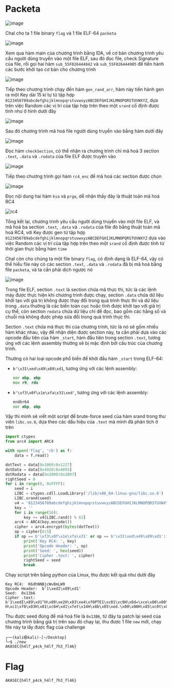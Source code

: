 # Packeta

![image](https://github.com/noobmannn/CTF_WriteUp/assets/102444334/b5186b88-9472-42fc-a2c1-efec9b9b8186)

Chal cho ta 1 file binary ``flag`` và 1 file ELF-64 ``packeta``

![image](https://github.com/noobmannn/CTF_WriteUp/assets/102444334/e98062ee-7738-4112-996d-54603762bdf4)

Xem qua hàm main của chương trình bằng IDA, về cơ bản chương trình yêu cầu người dùng truyền vào một file ELF, sau đó đọc file, check Signature của file, rồi gọi hai hàm ``sub_55F026444842`` và ``sub_55F026444905`` để tiến hành các bước khởi tạo cơ bản cho chương trình

![image](https://github.com/noobmannn/CTF_WriteUp/assets/102444334/e5374053-3e42-4bbd-ab02-7f5096517d44)

Tiếp theo chương trình chạy đến hàm ``gen_rand_arr``, hàm này tiến hành gen ra một Key dài 15 kí tự từ tập hợp ``0123456789abcdefghijklmnopqrstuvwxyzABCDEFGHIJKLMNOPQRSTUVWXYZ``, dựa trên việc Random các vị trí của tập hợp trên theo một ``srand`` cố định được tính như ở hình dưới đây

![image](https://github.com/noobmannn/CTF_WriteUp/assets/102444334/625d2761-e8b4-4f26-8b43-6ff7d6c962d6)

Sau đó chương trình mã hoá file người dùng truyền vào bằng hàm dưới đây

![image](https://github.com/noobmannn/CTF_WriteUp/assets/102444334/806c0402-ab4b-4ada-b802-ac806db38e86)

Đọc hàm ``checkSection``, có thể nhận ra chương trình chỉ mã hoá 3 section ``.text``, ``.data`` và ``.rodata`` của file ELF được truyền vào

![image](https://github.com/noobmannn/CTF_WriteUp/assets/102444334/7d847d2f-e7d5-4c5a-bd3e-8118aeb5839f)

Tiếp theo chương trình gọi hàm ``rc4_enc`` để mã hoá các section được chọn

![image](https://github.com/noobmannn/CTF_WriteUp/assets/102444334/41419490-21d2-4278-b997-94a19016186d)

Đọc nội dung hai hàm ``ksa`` và ``prga``, dễ nhận thấy đây là thuật toán mã hoá RC4

![rc4](https://github.com/noobmannn/CTF_WriteUp/assets/102444334/6ddf8d6d-1a97-4ddd-aba3-fbe04ecb52e4)

Tổng kết lại, chương trình yêu cầu người dùng truyền vào một file ELF, và mã hoá ba section ``.text``, ``.data`` và ``.rodata`` của file đó bằng thuật toán mã hoá RC4, với Key được gen từ tập hợp ``0123456789abcdefghijklmnopqrstuvwxyzABCDEFGHIJKLMNOPQRSTUVWXYZ`` dựa vào việc Random các vị trí của tập hợp trên theo một ``srand`` cố định được tính từ thời gian thực bằng hàm ``time``

Chal còn cho chúng ta một file binary ``flag``, có định dạng là ELF-64, vậy có thể hiểu file này có các section ``.text``, ``.data`` và ``.rodata`` đã bị mã hoá bằng file ``packeta``, và ta cần phải dịch ngược nó

![image](https://github.com/noobmannn/CTF_WriteUp/assets/102444334/bfc22e70-3e67-4cc5-9d60-a756720be52b)

Trong file ELF, section ``.text`` là section chứa mã thực thi, tức là các lệnh máy được thực hiện khi chương trình được chạy, section ``.data`` chứa dữ liệu khởi tạo với giá trị không được thay đổi trong quá trình thực thi và dữ liệu trong ``.data`` thường là các biến toàn cục hoặc tĩnh được khởi tạo với giá trị cụ thể, còn section ``rodata`` chứa dữ liệu chỉ để đọc, bao gồm các hằng số và chuỗi mà không được phép sửa đổi trong quá trình thực thi. 

Section ``.text`` chứa mã thực thi của chương trình, tức là nó sẽ gồm nhiều hàm khác nhau, vậy để nhận diện được section này, ta cần phải dựa vào các opcode đầu tiên của hàm ``_start``, hàm đầu tiên trong section ``.text``, tương ứng với các lệnh assembly thường sẽ bị mặc định bởi cấu trúc của chương trình.

Thường có hai loại opcode phổ biến để khởi đầu hàm ``_start`` trong ELF-64:
- ``b'\x31\xed\x49\x89\xd1``, tương ứng với các lệnh assembly:
  ```asm
  xor ebp, ebp
  mov r9, rdx
  ```
- ``b'\xf3\x0f\x1e\xfa\x31\xed'``, tương ứng với các lệnh assembly:
  ```asm
  endbr64
  xor ebp, ebp
  ```

Vậy thì mình sẽ viết một script để brute-force seed của hàm srand trong thư viên ``libc.so.6``, dựa theo các dấu hiệu của ``.text`` mà mình đã phân tích ở trên

```python
import ctypes
from arc4 import ARC4

with open('flag', 'rb') as f:
    data = f.read()

dotText = data[0x1060:0x1227]
dotData = data[0x4020:0x4093]
dotRodata = data[0x2000:0x2007]
rightSeed = 0
for i in range(0, 0xFFFF):    
    seed = i
    LIBC = ctypes.cdll.LoadLibrary('/lib/x86_64-linux-gnu/libc.so.6')
    LIBC.srand(seed)
    v4 = '0123456789abcdefghijklmnopqrstuvwxyzABCDEFGHIJKLMNOPQRSTUVWXYZ'
    key = ''
    for i in range(16):
        key += v4[LIBC.rand() % 62]
    arc4 = ARC4(key.encode())
    cipher = arc4.encrypt(bytes(dotText))
    op = cipher[0:5]
    if op == b'\xf3\x0f\x1e\xfa\x31' or op == b'\x31\xed\x49\x89\xd1':
        print('Key RC4: ', key)
        print('Opcode Header: ', op)
        print('Seed: ', hex(seed))
        print('Cipher .text: ', cipher)
        rightSeed = seed
        break
```

Chạy script trên bằng python của Linux, thu được kết quả như dưới đây

```
Key RC4:  K6dhNNBjcWv8mLW9
Opcode Header:  b'1\xedI\x89\xd1'
Seed:  0x13b6
Cipher .text:  b'1\xedI\x89\xd1^H\x89\xe2H\x83\xe4\xf0PTE1\xc01\xc9H\x8d=\xce\x00\x00\x00\xff\x15?/\x00\x00\xf4f.\x0f\x1f\x84\x00\x00\x00\x00\x00\x0f\x1f@\x00H\x8d=\x010\x00\x00H\x8d\x05\xfa/\x00\x00H9\xf8t\x15H\x8b\x05\x1e/\x00\x00H\x85\xc0t\t\xff\xe0\x0f\x1f\x80\x00\x00\x00\x00\xc3\x0f\x1f\x80\x00\x00\x00\x00H\x8d=\xd1/\x00\x00H\x8d5\xca/\x00\x00H)\xfeH\x89\xf0H\xc1\xee?H\xc1\xf8\x03H\x01\xc6H\xd1\xfet\x14H\x8b\x05\xed.\x00\x00H\x85\xc0t\x08\xff\xe0f\x0f\x1fD\x00\x00\xc3\x0f\x1f\x80\x00\x00\x00\x00\xf3\x0f\x1e\xfa\x80=\x89/\x00\x00\x00u+UH\x83=\xca.\x00\x00\x00H\x89\xe5t\x0cH\x8b=\x06/\x00\x00\xe8)\xff\xff\xff\xe8d\xff\xff\xff\xc6\x05a/\x00\x00\x01]\xc3\x0f\x1f\x00\xc3\x0f\x1f\x80\x00\x00\x00\x00\xf3\x0f\x1e\xfa\xe9w\xff\xff\xffUH\x89\xe5H\x83\xec@\xc7E\xc0$\x00\x00\x00\xc7E\xc4\x1d\x00\x00\x00\xc7E\xc8u\x00\x00\x00\xc7E\xcc*\x00\x00\x00\xc7E\xd0q\x00\x00\x00\xc7E\xd4\x1d\x00\x00\x00\xc7E\xd8$\x00\x00\x00\xc7E\xdc.\x00\x00\x00\xc7E\xe0v\x00\x00\x00\xc7E\xe4t\x00\x00\x00\xc7E\xe8B\x00\x00\x00H\x8d\x05\x9b.\x00\x00H\x89\xc6H\x8d\x05U\x0e\x00\x00H\x89\xc7\xb8\x00\x00\x00\x00\xe8\x84\xfe\xff\xff\xc7E\xfc\x00\x00\x00\x00\xeb%\x8bE\xfcH\x98H\x8d\x14\x85\x00\x00\x00\x00H\x8d\x05\x87.\x00\x00\x8b\x04\x02\x83\xf0B\x89\xc7\xe8J\xfe\xff\xff\x83E\xfc\x01\x83}\xfc\x0c~\xd5\xc7E\xf8\x00\x00\x00\x00\xeb\x17\x8bE\xf8H\x98\x8bD\x85\xc0\x83\xf0B\x89\xc7\xe8$\xfe\xff\xff\x83E\xf8\x01\x83}\xf8\n~\xe3\xbf}\x00\x00\x00\xe8\x10\xfe\xff\xff\xb8\x00\x00\x00\x00\xc9\xc3'
```

Thu được seed đúng để mã hoá file là ``0x13B6``, từ đây ta patch lại seed của chương trình bằng giá trị trên sau đó chạy lại, thu được 1 file ``new`` mới, chạy file này ta lấy được flag của challenge

```
┌──(kali㉿kali)-[~/Desktop]
└─$ ./new 
AKASEC{h4lf_p4ck_h4lf_7h3_fl46}   
```

# Flag

```AKASEC{h4lf_p4ck_h4lf_7h3_fl46}```
